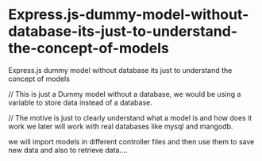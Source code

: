 # Express.js-dummy-model-without-database-its-just-to-understand-the-concept-of-models
Express.js dummy model without database its just to understand the concept of models

// This is just a Dummy model without a database, we would be using a variable to store data instead of a database. 

// The motive is just to clearly understand what a model is and how does it work we later will work with real databases like mysql and mangodb.


we will import models in different controller files and then use them to save new data and also to retrieve data.... 

